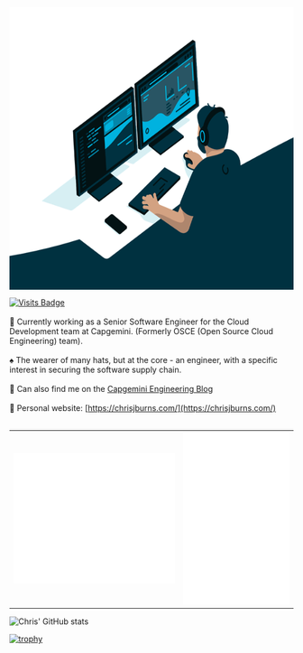 <img align="center" alt="GIF" src="https://github.com/ChrisJBurns/ChrisJBurns/blob/main/code.gif?raw=true" width="800" height="500" />

[![Visits Badge](https://badges.pufler.dev/visits/chrisjburns/chrisjburns)](https://badges.pufler.dev/visits/chrisjburns/chrisjburns)
</br>
</br>
🔭 Currently working as a Senior Software Engineer for the Cloud Development team at Capgemini. (Formerly OSCE (Open Source Cloud Engineering) team).
</br>
</br>
♠️ The wearer of many hats, but at the core - an engineer, with a specific interest in securing the software supply chain.
</br>
</br>
💠 Can also find me on the [Capgemini Engineering Blog](https://capgemini.github.io/authors/#author-chris-burns)
</br>
</br>
🧪 Personal website: [https://chrisjburns.com/](https://chrisjburns.com/)
</br>
</br>

<table>
  <tr>
    <td align="center">
      <img src="https://github.com/ChrisJBurns/ChrisJBurns/blob/master/metrics.classic.svg">
    </td>
    <td align="center">
      <img src="https://github.com/ChrisJBurns/ChrisJBurns/blob/master/metrics.plugin.achievements.svg">
    </td>
  </tr>
</table>

![Chris' GitHub stats](https://github-readme-stats.vercel.app/api?username=chrisjburns&show_icons=true&theme=dark)

[![trophy](https://github-profile-trophy.vercel.app/?username=chrisjburns)](https://github-profile-trophy.vercel.app/?username=chrisjburns&theme=matrix&no-frame=true&margin-w=10&column=7)
